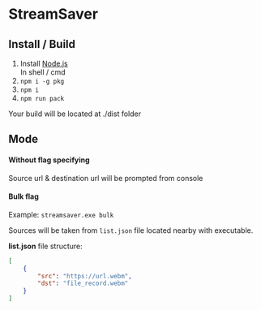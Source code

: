 # StreamSaver

## Install / Build

1. Install [Node.js](https://nodejs.org/en/)  
In shell / cmd
2. `npm i -g pkg`
3. `npm i`
4. `npm run pack`
  
Your build will be located at ./dist folder

## Mode

#### Without flag specifying

Source url & destination url will be prompted from console

#### Bulk flag

Example: `streamsaver.exe bulk`  
  
Sources will be taken from `list.json` file located nearby with executable.  

**list.json** file structure:
```json
[
    {
        "src": "https://url.webm",
        "dst": "file_record.webm"
    }
]
```
